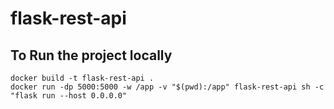 # flask-rest-api

## To Run the project locally

```
docker build -t flask-rest-api .
docker run -dp 5000:5000 -w /app -v "$(pwd):/app" flask-rest-api sh -c "flask run --host 0.0.0.0"
```
